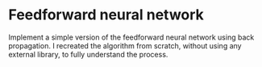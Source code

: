 # Feedforward neural network

Implement a simple version of the feedforward neural network using back propagation.
I recreated the algorithm from scratch, without using any external library, to fully understand the process.